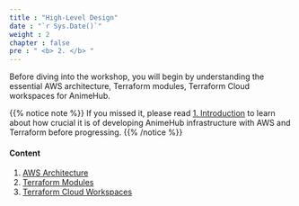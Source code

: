 ```yaml
---
title : "High-Level Design"
date : "`r Sys.Date()`"
weight : 2
chapter : false
pre : " <b> 2. </b> "
---
```


Before diving into the workshop, you will begin by understanding the essential AWS architecture, Terraform modules, Terraform Cloud workspaces for AnimeHub.

{{% notice note %}}
If you missed it, please read [1. Introduction](../1-introduction/) to learn about how crucial it is of developing AnimeHub infrastructure with AWS and Terraform before progressing.
{{% /notice %}}

#### Content

1. [AWS Architecture](1-aws-architecture)
2. [Terraform Modules](2-terraform-modules)
3. [Terraform Cloud Workspaces](3-terraform-cloud-workspaces)
<!-- need to remove parenthesis for path in Hugo 0.88.1 for Windows-->

